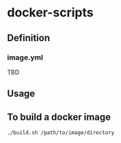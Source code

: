 # docker-scripts

## Definition

### image.yml

TBD

## Usage

## To build a docker image

```shell
./build.sh /path/to/image/directory
```